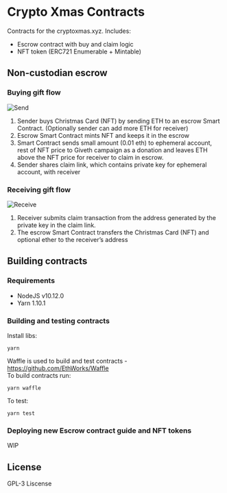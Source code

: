 # Crypto Xmas Contracts

Contracts for the cryptoxmas.xyz. Includes:  
- Escrow contract with buy and claim logic  
- NFT token (ERC721 Enumerable + Mintable)  

## Non-custodian escrow  
### Buying gift flow  

![Send](https://raw.githubusercontent.com/VolcaTech/cryptoxmas.xyz/master/public/buy_flow_server-less.png)

1. Sender buys Christmas Card (NFT) by sending ETH to an escrow Smart Contract. (Optionally sender can add more ETH for receiver)
2. Escrow Smart Contract mints NFT and keeps it in the escrow
3. Smart Contract sends small amount (0.01 eth) to ephemeral account, rest of NFT price to Giveth campaign as a donation and leaves ETH above the NFT price for receiver to claim in escrow.
4. Sender shares claim link, which contains private key for ephemeral account, with receiver


### Receiving gift flow

![Receive](https://raw.githubusercontent.com/VolcaTech/cryptoxmas.xyz/master/public/claim_flow_server-less.png)

1. Receiver submits claim transaction from the address generated by the private key in the claim link.
2. The escrow Smart Contract transfers the Christmas Card (NFT) and optional ether to the receiver’s address


## Building contracts
### Requirements
- NodeJS v10.12.0
- Yarn 1.10.1  
### Building and testing contracts
Install libs:  
```
yarn
```

Waffle is used to build and test contracts - https://github.com/EthWorks/Waffle  
To build contracts run: 
```
yarn waffle 
```
To test:
```
yarn test
```

### Deploying new Escrow contract guide and NFT tokens
WIP

## License
GPL-3 Liscense 
